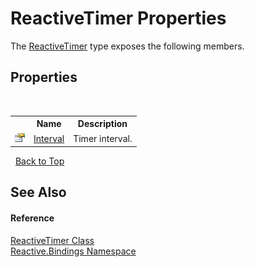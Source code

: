 # ReactiveTimer Properties
 

The <a href="b721b72c-738d-ae36-d329-7e88e86cd21b">ReactiveTimer</a> type exposes the following members.


## Properties
&nbsp;<table><tr><th></th><th>Name</th><th>Description</th></tr><tr><td>![Public property](media/pubproperty.gif "Public property")</td><td><a href="c7994b27-4db2-7696-d2ab-e3041e0612b3">Interval</a></td><td>
Timer interval.</td></tr></table>&nbsp;
<a href="#reactivetimer-properties">Back to Top</a>

## See Also


#### Reference
<a href="b721b72c-738d-ae36-d329-7e88e86cd21b">ReactiveTimer Class</a><br /><a href="c3971206-685a-088e-bb60-d89f59135b99">Reactive.Bindings Namespace</a><br />